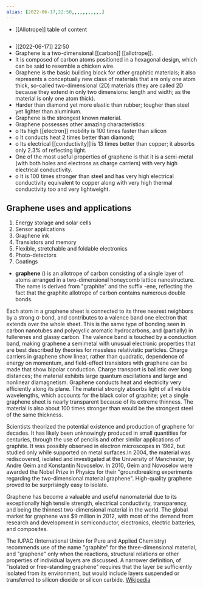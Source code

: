 ```yaml
---
alias: [2022-06-17,22:50,,,,,,,,,,,]
---
```

- [[Allotrope]]
table of content
```toc
```

- [[2022-06-17]] 22:50
- Graphene is a two-dimensional [[carbon]] [[allotrope]].
- It is composed of carbon atoms positioned in a hexagonal design, which can be said to resemble a chicken wire.
- Graphene is the basic building block for other graphitic materials; it also represents a conceptually new class of materials that are only one atom thick, so-called two-dimensional (2D) materials (they are called 2D because they extend in only two dimensions: length and width; as the material is only one atom thick).
- Harder than diamond yet more elastic than rubber; tougher than steel yet lighter than aluminium.
- Graphene is the strongest known material.
- Graphene possesses other amazing characteristics:
- o Its high [[electron]] mobility is 100 times faster than silicon
- o It conducts heat 2 times better than diamond;
- o Its electrical [[conductivity]] is 13 times better than copper; it absorbs only 2.3% of reflecting light.
- One of the most useful properties of graphene is that it is a semi-metal (with both holes and electrons as charge carriers) with very high electrical conductivity.
- o It is 100 times stronger than steel and has very high electrical conductivity equivalent to copper along with very high thermal conductivity too and very lightweight.
## Graphene uses and applications
1. Energy storage and solar cells
2. Sensor applications
3. Graphene ink
4. Transistors and memory
5. Flexible, stretchable and foldable electronics
6. Photo-detectors
7. Coatings

- **graphene** () is an allotrope of carbon consisting of a single layer of atoms arranged in a two-dimensional honeycomb lattice nanostructure. The name is derived from "graphite" and the suffix -ene, reflecting the fact that the graphite allotrope of carbon contains numerous double bonds.

Each atom in a graphene sheet is connected to its three nearest neighbors by a strong σ-bond, and contributes to a valence band one electron that extends over the whole sheet. This is the same type of bonding seen in carbon nanotubes and polycyclic aromatic hydrocarbons, and (partially) in fullerenes and glassy carbon. The valence band is touched by a conduction band, making graphene a semimetal with unusual electronic properties that are best described by theories for massless relativistic particles. Charge carriers in graphene show linear, rather than quadratic, dependence of energy on momentum, and field-effect transistors with graphene can be made that show bipolar conduction. Charge transport is ballistic over long distances; the material exhibits large quantum oscillations and large and nonlinear diamagnetism. Graphene conducts heat and electricity very efficiently along its plane.  The material strongly absorbs light of all visible wavelengths, which accounts for the black color of graphite; yet a single graphene sheet is nearly transparent because of its extreme thinness.  The material is also about 100 times stronger than would be the strongest steel of the same thickness.



Scientists theorized the potential existence and production of graphene for decades. It has likely been unknowingly produced in small quantities for centuries, through the use of pencils and other similar applications of graphite. It was possibly observed in electron microscopes in 1962, but studied only while supported on metal surfaces.In 2004, the material was rediscovered, isolated and investigated at the University of Manchester, by Andre Geim and Konstantin Novoselov. In 2010, Geim and Novoselov were awarded the Nobel Prize in Physics for their "groundbreaking experiments regarding the two-dimensional material graphene". High-quality graphene proved to be surprisingly easy to isolate.

Graphene has become a valuable and useful nanomaterial due to its exceptionally high tensile strength, electrical conductivity, transparency, and being the thinnest two-dimensional material in the world. The global market for graphene was $9 million in 2012, with most of the demand from research and development in semiconductor, electronics, electric batteries, and composites.

The IUPAC (International Union for Pure and Applied Chemistry) recommends use of the name "graphite" for the three-dimensional material, and "graphene" only when the reactions, structural relations or other properties of individual layers are discussed. A narrower definition, of "isolated or free-standing graphene" requires that the layer be sufficiently isolated from its environment, but would include layers suspended or transferred to silicon dioxide or silicon carbide.
[Wikipedia](https://en.wikipedia.org/wiki/Graphene)